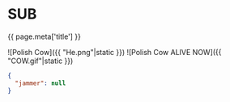 # SUB

{{ page.meta['title'] }}

![Polish Cow]({{ "He.png"|static }})
![Polish Cow ALIVE NOW]({{ "COW.gif"|static }})

```json
{
  "jammer": null
}
```
